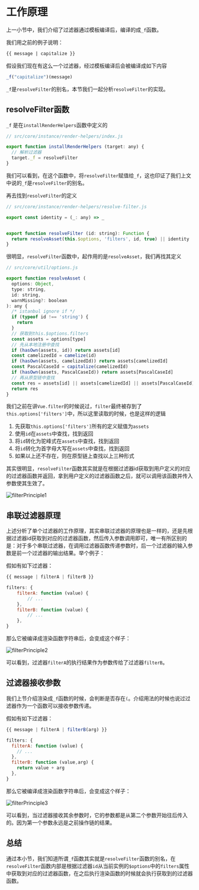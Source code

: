 # 工作原理

上一小节中，我们介绍了过滤器通过模板编译后，编译的成`_f`函数。

我们用之前的例子说明：

```html
{{ message | capitalize }}
```

假设我们现在有这么一个过滤器，经过模板编译后会被编译成如下内容

```js
_f("capitalize")(message)
```

`_f`是`resolveFilter`的别名，本节我们一起分析`resolveFilter`的实现。

## resolveFilter函数

`_f` 是在`installRenderHelpers`函数中定义的

```js
// src/core/instance/render-helpers/index.js

export function installRenderHelpers (target: any) {
  // 解析过滤器
  target._f = resolveFilter
}
```

我们可以看到，在这个函数中，将`resolveFilter`赋值给`_f`，这也印证了我们上文中说的`_f`是`resolveFilter`的别名。

再去找到`resolveFilter`的定义

```js
// src/core/instance/render-helpers/resolve-filter.js

export const identity = (_: any) => _


export function resolveFilter (id: string): Function {
  return resolveAsset(this.$options, 'filters', id, true) || identity
}
```

很明显，`resolveFilter`函数中，起作用的是`resolveAsset`，我们再找其定义

```js
// src/core/util/options.js

export function resolveAsset (
  options: Object,
  type: string,
  id: string,
  warnMissing?: boolean
): any {
  /* istanbul ignore if */
  if (typeof id !== 'string') {
    return
  }
  // 获取到this.$options.filters
  const assets = options[type]
  // 先从本地注册中查找
  if (hasOwn(assets, id)) return assets[id]
  const camelizedId = camelize(id)
  if (hasOwn(assets, camelizedId)) return assets[camelizedId]
  const PascalCaseId = capitalize(camelizedId)
  if (hasOwn(assets, PascalCaseId)) return assets[PascalCaseId]
  // 再从原型链中查找
  const res = assets[id] || assets[camelizedId] || assets[PascalCaseId]
  return res
}
```

我们之前在讲`Vue.filter`的时候说过，`filter`最终被存到了`this.options['filters']`中，所以这里读取的时候，也是这样的逻辑

1. 先获取`this.options['filters']`所有的定义赋值为`assets`
2. 使用`id`在`assets`中查找，找到返回
3. 将`id`转化为驼峰式在`assets`中查找，找到返回
4. 将`id`转化为首字母大写在`assets`中查找，找到返回
5. 如果以上还不存在，则在原型链上查找以上三种形式

其实很明显，`resolveFilter`函数其实就是在根据过滤器id获取到用户定义的对应的过滤器函数并返回，拿到用户定义的过滤器函数之后，就可以调用该函数并传入参数使其生效了。

![filterPrinciple1](@assets/vue2/filterPrinciple1.jpg)

## 串联过滤器原理

上述分析了单个过滤器的工作原理，其实串联过滤器的原理也是一样的，还是先根据过滤器id获取到对应的过滤器函数，然后传入参数调用即可，唯一有所区别的是：对于多个串联过滤器，在调用过滤器函数传递参数时，后一个过滤器的输入参数是前一个过滤器的输出结果。举个例子：

假如有如下过滤器：

```javascript
{{ message | filterA | filterB }}

filters: {
    filterA: function (value) {
        // ...
    },
    filterB: function (value) {
        // ...
    },
}
```

那么它被编译成渲染函数字符串后，会变成这个样子：

![filterPrinciple2](@assets/vue2/filterPrinciple2.jpg)

可以看到，过滤器`filterA`的执行结果作为参数传给了过滤器`filterB`。

## 过滤器接收参数

我们上节介绍渲染成`_f`函数的时候，会判断是否存在`(`。介绍用法的时候也说过过滤器作为一个函数可以接收参数传递。

假如有如下过滤器：

```javascript
{{ message | filterA | filterB(arg) }}

filters: {
  filterA: function (value) {
    // ...
  },
  filterB: function (value,arg) {
    return value + arg
  },
}
```

那么它被编译成渲染函数字符串后，会变成这个样子：

![filterPrinciple3](@assets/vue2/filterPrinciple3.jpg)

可以看到，当过滤器接收其余参数时，它的参数都是从第二个参数开始往后传入的。因为第一个参数永远是之前操作链的结果。

## 总结

通过本小节，我们知道所谓`_f`函数其实就是`resolveFilter`函数的别名，在`resolveFilter`函数内部是根据过滤器`id`从当前实例的`$options`中的`filters`属性中获取到对应的过滤器函数，在之后执行渲染函数的时候就会执行获取到的过滤器函数。
